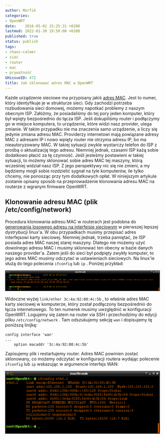 ```yaml
---
author: Morfik
categories:
- OpenWRT
date:    2016-05-02 15:25:31 +0200
lastmod: 2022-01-30 19:50:00 +0100
published: true
status: publish
tags:
- chaos-calmer
- sieć
- router
- mac
- prywatność
GHissueID: 472
title: Jak sklonować adres MAC w OpenWRT
---
```


Każde urządzenie sieciowe ma przypisany jakiś [adres MAC][1]. Jest to numer, który identyfikuje je
w strukturze sieci. Gdy zachodzi potrzeba rozbudowania sieci domowej, możemy napotkać problemy z
naszym obecnym ISP. Załóżmy, że posiadaliśmy do tej pory jeden komputer, który był wpięty
bezpośrednio do łącza ISP. Jeśli dokupiliśmy router i podłączymy go w miejsce komputera, to
urządzenie, które widzi nasz provider, ulega zmianie. W takim przypadku nie ma znaczenia samo
urządzenie, a liczy się jedynie zmiana adresu MAC. Providerzy internetowi mają powiązane adresy MAC
z adresami IP i nowo wpięty router nie otrzyma adresu IP, bo ma nieautoryzowany MAC. W takiej
sytuacji zwykle wystarczy telefon do ISP z prośbą o aktualizację tego adresu. Niemniej jednak,
czasami ISP każą sobie dodatkowo płacić za tę czynność. Jeśli jesteśmy postawieni w takiej sytuacji,
to możemy sklonować sobie adres MAC tej maszyny, którą wcześniej widział nasz ISP. Z jego
perspektywy nic się nie zmieni, a my będziemy mogli sobie rozdzielić sygnał na tyle komputerów, ile
tylko chcemy, nie ponosząc przy tym dodatkowych opłat. W niniejszym artykule zostanie opisany
sposób na przeprowadzenie klonowania adresu MAC na routerze z wgranym firmware OpenWRT.

<!--more-->
## Klonowanie adresu MAC (plik /etc/config/network)

Procedura klonowania adresu MAC w routerach jest podobna do [generowania losowego adresu na
interfejsie sieciowym][2] w pierwszej lepszej dystrybucji linux'a. W obu przypadkach musimy
przepisać adres interfejsowi karty sieciowej. Niemniej jednak, trzeba pamiętać, że ISP posiada adres
MAC naszej starej maszyny. Dlatego nie możemy użyć dowolnego adresu MAC i musimy sklonować ten
obecny w bazie danych naszego provider'a. Zatem jeśli do sieci był podpięty zwykły komputer, to
jego adres MAC musimy odczytać w ustawieniach sieciowych. Na linux'ie służą do tego polecenia
`ifconfig` lub `ip` . Poniżej przykład:

![sklonowac-adres-mac-komputer-openwrt](/img/2016/05/1.sklonowac-adres-mac-komputer-openwrt.png#huge)

Widoczne wyżej `link/ether 3c:4a:92:00:4c:5b` , to właśnie adres MAC karty sieciowej w komputerze,
który został podłączony bezpośrednio do łącza internetowego. To ten numerek musimy uwzględnić w
konfiguracji OpenWRT. Logujemy się zatem na router via SSH i przechodzimy do edycji pliku
`/etc/config/network` . Tam odszukujemy sekcję `wan` i dopisujemy tę poniższą linijkę:

    config interface 'wan'
    ...
        option macaddr '3c:4a:92:00:4c:5b'

Zapisujemy plik i restartujemy router. Adres MAC powinien zostać sklonowany, co możemy odczytać w
konfiguracji routera wydając polecenie `ifconfig` lub `ip` wskazując w argumencie interfejs WAN:

![sklonowac-adres-mac-komputer-openwrt](/img/2016/05/2.sklonowac-adres-mac-komputer-openwrt.png#big)


[1]: https://pl.wikipedia.org/wiki/Adres_MAC
[2]: /post/jak-przypisac-losowy-adres-mac-interfejsu/
